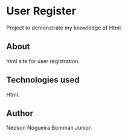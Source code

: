 # User Register

Project to demonstrate my knowledge of Html.

## About

html site for user registration.

## Technologies used

Html.

## Author

Nedson Nogueira Bomman Junior.
